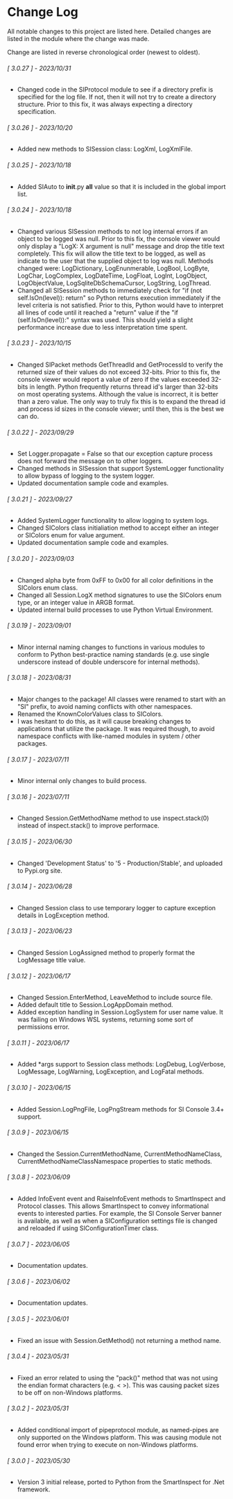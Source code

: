 # Change Log

All notable changes to this project are listed here.
Detailed changes are listed in the module where the change was made.

Change are listed in reverse chronological order (newest to oldest).

<span class="changelog">

###### [ 3.0.27 ] - 2023/10/31

  * Changed code in the SIProtocol module to see if a directory prefix is specified for the log file.  If not, then it will not try to create a directory structure.  Prior to this fix, it was always expecting a directory specification.

###### [ 3.0.26 ] - 2023/10/20

  * Added new methods to SISession class: LogXml, LogXmlFile.

###### [ 3.0.25 ] - 2023/10/18

  * Added SIAuto to __init__.py __all__  value so that it is included in the global import list.

###### [ 3.0.24 ] - 2023/10/18

  * Changed various SISession methods to not log internal errors if an object to be logged was null.  Prior to this fix, the console viewer would only display a "LogX: X argument is null" message and drop the title text completely.  This fix will allow the title text to be logged, as well as indicate to the user that the supplied object to log was null.  Methods changed were: LogDictionary, LogEnunmerable, LogBool, LogByte, LogChar, LogComplex, LogDateTime, LogFloat, LogInt, LogObject, LogObjectValue, LogSqliteDbSchemaCursor, LogString, LogThread.
  * Changed all SISession methods to immediately check for "if (not self.IsOn(level)): return" so Python returns execution immediately if the level criteria is not satisfied.  Prior to this, Python would have to interpret all lines of code until it reached a "return" value if the "if (self.IsOn(level)):" syntax was used.  This should yield a slight performance increase due to less interpretation time spent.

###### [ 3.0.23 ] - 2023/10/15

  * Changed SIPacket methods GetThreadId and GetProcessId to verify the returned size of their values do not exceed 32-bits.  Prior to this fix, the console viewer would report a value of zero if the values exceeded 32-bits in length.  Python frequently returns thread id's larger than 32-bits on most operating systems.  Although the value is incorrect, it is better than a zero value.  The only way to truly fix this is to expand the thread id and process id sizes in the console viewer; until then, this is the best we can do.

###### [ 3.0.22 ] - 2023/09/29

  * Set Logger.propagate = False so that our exception capture process does not forward the message on to other loggers.
  * Changed methods in SISession that support SystemLogger functionality to allow bypass of logging to the system logger.
  * Updated documentation sample code and examples.

###### [ 3.0.21 ] - 2023/09/27

  * Added SystemLogger functionality to allow logging to system logs.
  * Changed SIColors class initialiation method to accept either an integer or SIColors enum for value argument.
  * Updated documentation sample code and examples.

###### [ 3.0.20 ] - 2023/09/03

  * Changed alpha byte from 0xFF to 0x00 for all color definitions in the SIColors enum class.
  * Changed all Session.LogX method signatures to use the SIColors enum type, or an integer value in ARGB format.
  * Updated internal build processes to use Python Virtual Environment.

###### [ 3.0.19 ] - 2023/09/01

  * Minor internal naming changes to functions in various modules to conform to Python best-practice naming standards (e.g. use single underscore instead of double underscore for internal methods).

###### [ 3.0.18 ] - 2023/08/31

  * Major changes to the package!  All classes were renamed to start with an "SI" prefix, to avoid naming conflicts with other namespaces.  
  * Renamed the KnownColorValues class to SIColors.  
  * I was hesitant to do this, as it will cause breaking changes to applications that utilize the package.  It was required though, to avoid namespace conflicts with like-named modules in system / other packages.

###### [ 3.0.17 ] - 2023/07/11

  * Minor internal only changes to build process.
 
###### [ 3.0.16 ] - 2023/07/11

  * Changed Session.GetMethodName method to use inspect.stack(0) instead of inspect.stack() to improve performace.

###### [ 3.0.15 ] - 2023/06/30

  * Changed 'Development Status' to '5 - Production/Stable', and uploaded to Pypi.org site.

###### [ 3.0.14 ] - 2023/06/28

  * Changed Session class to use temporary logger to capture exception details in LogException method.

###### [ 3.0.13 ] - 2023/06/23

  * Changed Session LogAssigned method to properly format the LogMessage title value.

###### [ 3.0.12 ] - 2023/06/17

  * Changed Session.EnterMethod, LeaveMethod to include source file.
  * Added default title to Session.LogAppDomain method.
  * Added exception handling in Session.LogSystem for user name value.  It was failing on Windows WSL systems, returning some sort of permissions error.

###### [ 3.0.11 ] - 2023/06/17

  * Added *args support to Session class methods: LogDebug, LogVerbose, LogMessage, LogWarning, LogException, and LogFatal methods.

###### [ 3.0.10 ] - 2023/06/15

  * Added Session.LogPngFile, LogPngStream methods for SI Console 3.4+ support.

###### [ 3.0.9 ] - 2023/06/15

  * Changed the Session.CurrentMethodName, CurrentMethodNameClass, CurrentMethodNameClassNamespace properties to static methods.

###### [ 3.0.8 ] - 2023/06/09

  * Added InfoEvent event and RaiseInfoEvent methods to SmartInspect and Protocol classes.  This allows SmartInspect to convey informational events to interested parties.  For example, the SI Console Server banner is available, as well as when a SIConfiguration settings file is changed and reloaded if using SIConfigurationTimer class.

###### [ 3.0.7 ] - 2023/06/05

  * Documentation updates.

###### [ 3.0.6 ] - 2023/06/02

  * Documentation updates.

###### [ 3.0.5 ] - 2023/06/01

  * Fixed an issue with Session.GetMethod() not returning a method name.

###### [ 3.0.4 ] - 2023/05/31

  * Fixed an error related to using the "pack()" method that was not using the endian format characters (e.g. < >).
    This was causing packet sizes to be off on non-Windows platforms.

###### [ 3.0.2 ] - 2023/05/31

  * Added conditional import of pipeprotocol module, as named-pipes are only supported on the Windows platform.  This was causing module not found error when trying to execute on non-Windows platforms.

###### [ 3.0.0 ] - 2023/05/30

  * Version 3 initial release, ported to Python from the SmartInspect for .Net framework.

</span>